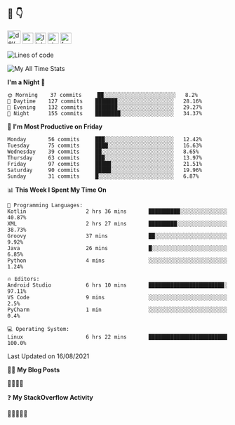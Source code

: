 ## :speech_balloon: :point_down:
[<img src='https://cdn.jsdelivr.net/npm/simple-icons@3.0.1/icons/dev-dot-to.svg' alt='dev' height='30'>](https://dev.to/ashiqursuperfly)    [<img src='https://cdn.jsdelivr.net/npm/simple-icons@3.0.1/icons/cloudbees.svg' alt='website' height='25'>](https://ashiqur-rahman-buet16.herokuapp.com/)    [<img src='https://cdn.jsdelivr.net/npm/simple-icons@3.0.1/icons/linkedin.svg' alt='linkedin' height='25'>](https://www.linkedin.com/in/ashiq-buet16/)    [<img src='https://cdn.jsdelivr.net/npm/simple-icons@3.0.1/icons/stackoverflow.svg' alt='stackoverflow' height='25'>](https://stackoverflow.com/users/10498418/because-im-batman)    [<img src='https://cdn.jsdelivr.net/npm/simple-icons@3.0.1/icons/facebook.svg' alt='facebook' height='25'>](https://www.facebook.com/ashiqur.superfly/)
<!--
[<img src='https://cdn.jsdelivr.net/npm/simple-icons@3.0.1/icons/instagram.svg' alt='instagram' height='40'>](https://www.instagram.com/ashiqursuperfly/)
[<img src='https://cdn.jsdelivr.net/npm/simple-icons@3.0.1/icons/github.svg' alt='github' height='40'>](https://github.com/ashiqursuperfly)  
-->
<!--START_SECTION:waka-->
![Lines of code](https://img.shields.io/badge/From%20Hello%20World%20I%27ve%20Written-3.3%20million%20lines%20of%20code-blue)

![My All Time Stats](https://github-readme-stats.vercel.app/api/wakatime?username=ashiqursuperfly&layout=compact)

**I'm a Night 🦉** 

```text
🌞 Morning    37 commits     ██░░░░░░░░░░░░░░░░░░░░░░░   8.2% 
🌆 Daytime    127 commits    ███████░░░░░░░░░░░░░░░░░░   28.16% 
🌃 Evening    132 commits    ███████░░░░░░░░░░░░░░░░░░   29.27% 
🌙 Night      155 commits    ████████░░░░░░░░░░░░░░░░░   34.37%

```
📅 **I'm Most Productive on Friday** 

```text
Monday       56 commits     ███░░░░░░░░░░░░░░░░░░░░░░   12.42% 
Tuesday      75 commits     ████░░░░░░░░░░░░░░░░░░░░░   16.63% 
Wednesday    39 commits     ██░░░░░░░░░░░░░░░░░░░░░░░   8.65% 
Thursday     63 commits     ███░░░░░░░░░░░░░░░░░░░░░░   13.97% 
Friday       97 commits     █████░░░░░░░░░░░░░░░░░░░░   21.51% 
Saturday     90 commits     █████░░░░░░░░░░░░░░░░░░░░   19.96% 
Sunday       31 commits     █░░░░░░░░░░░░░░░░░░░░░░░░   6.87%

```


📊 **This Week I Spent My Time On** 

```text
💬 Programming Languages: 
Kotlin                   2 hrs 36 mins       ██████████░░░░░░░░░░░░░░░   40.87% 
XML                      2 hrs 27 mins       █████████░░░░░░░░░░░░░░░░   38.73% 
Groovy                   37 mins             ██░░░░░░░░░░░░░░░░░░░░░░░   9.92% 
Java                     26 mins             █░░░░░░░░░░░░░░░░░░░░░░░░   6.85% 
Python                   4 mins              ░░░░░░░░░░░░░░░░░░░░░░░░░   1.24%

🔥 Editors: 
Android Studio           6 hrs 10 mins       ████████████████████████░   97.11% 
VS Code                  9 mins              ░░░░░░░░░░░░░░░░░░░░░░░░░   2.5% 
PyCharm                  1 min               ░░░░░░░░░░░░░░░░░░░░░░░░░   0.4%

💻 Operating System: 
Linux                    6 hrs 22 mins       █████████████████████████   100.0%

```

 Last Updated on 16/08/2021
<!--END_SECTION:waka-->
✍🏻 **My Blog Posts** 
<!-- BLOG-POST-LIST:START -->🌮🌮🔥💯<!-- BLOG-POST-LIST:END -->

❓ **My StackOverflow Activity**
<!-- STACKOVERFLOW:START -->🌮🌮🔥💯🌮<!-- STACKOVERFLOW:END -->


<!-- ![Top Langs](https://github-readme-stats.vercel.app/api/top-langs/?username=ashiqursuperfly&layout=compact) -->



<!--
![Ashiqur's Stats](https://github-readme-stats.vercel.app/api?username=ashiqursuperfly&show_icons=true&theme=nord&count_private=true)
![Top Langs](https://github-readme-stats.vercel.app/api/top-langs/?username=ashiqursuperfly&layout=compact&theme=radical)
![Profile views](https://gpvc.arturio.dev/ashiqursuperfly)
Here are some ideas to get you started:

- 🔭 I’m currently working on ...
- 🌱 I’m currently learning ...
- 👯 I’m looking to collaborate on ...
- 🤔 I’m looking for help with ...
- 💬 Ask me about ...
- 📫 How to reach me: ...
- 😄 Pronouns: ...
- ⚡ Fun fact: ...
-->
